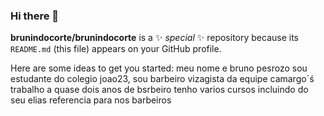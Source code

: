 ### Hi there 👋


**brunindocorte/brunindocorte** is a ✨ _special_ ✨ repository because its `README.md` (this file) appears on your GitHub profile.

Here are some ideas to get you started:
meu nome e bruno pesrozo sou estudante do colegio joao23, sou barbeiro vizagista da equipe camargo´ś trabalho a quase dois anos de bsrbeiro tenho varios cursos incluindo do seu elias referencia para nos barbeiros
